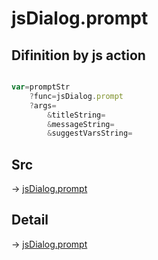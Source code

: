 # jsDialog.prompt

## Difinition by js action

```js.js

var=promptStr
	?func=jsDialog.prompt
	?args=
		&titleString=
		&messageString=
		&suggestVarsString=
```

## Src

-> [jsDialog.prompt](https://github.com/puutaro/CommandClick/blob/master/app/src/main/java/com/puutaro/commandclick/fragment_lib/terminal_fragment/js_interface/dialog/JsDialog.kt#L110)

## Detail

-> [jsDialog.prompt](https://github.com/puutaro/CommandClick/blob/master/md/developer/js_interface/details/dialog/JsDialog/prompt.md)
